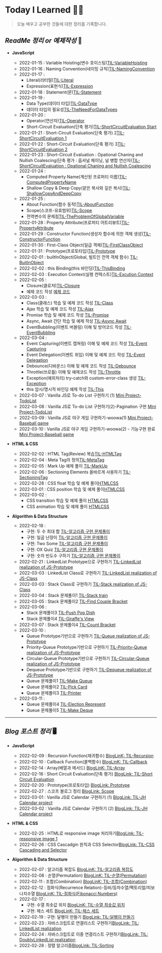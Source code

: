 # Today I Learned 👨‍💻 #

> 오늘 배우고 공부한 것들에 대한 정리를 기록합니다.

## _ReadMe 정리 or 예제작성_  📖

+ **JavaScript**
  + 2022-01-15 : Variable Hoisting(변수 호이스팅)[TIL-VariableHoisting](javascript/variable-hoisting/variableHoisting.md)
  + 2022-01-16 : Naming Convention(네이밍 규칙)[TIL-NamingConvention](javascript/naming-convention/namingConvention.md)
  + 2022-01-17 : 
    + Literal(리터럴)[TIL-Literal](javascript/literal/literal.md)
    + Expression(표현식)[TIL-Expression](javascript/expression/expression.md)
  + 2022-01-18 : Statement(문)[TIL-Statement](javascript/statement/statement.md)
  + 2022-01-19 :
    + Data Type(데이터 타입)[TIL-DataType](javascript/data-type/dataType.md)
    + 데이터 타입의 필요성[TIL-TheNeedForDataTypes](javascript/necessity-data-types/theNeedForDataTypes.md)
  + 2022-01-20 : 
    + Operator(연산자)[TIL-Operator](javascript/operator/operator.md)
    + Short-Circuit Evaluation(단축 평가)[TIL-ShortCircuitEvaluation Start](javascript/short-circuit-evaluation/shortCircuitEvaluation.md)
  + 2022-01-21 : Short-Circuit Evaluation(단축 평가) 2[TIL-ShortCircuitEvaluation 1](javascript/shortCircuitEvaluation.md)
  + 2022-01-22 : Short-Circuit Evaluation(단축 평가) 3[TIL-ShortCircuitEvaluation 2](javascript/shortCircuitEvaluation.md)
  + 2022-01-23 : Short-Circuit Evaluation : Opational Chaning and Nullish Coalescing(단축 평가 : 옵셔널 체이닝, 널 병합 연산자)[TIL-ShortCircuitEvaluation : Opational Chaning and Nullish Coalescing](javascript/shortCircuitEvaluation.md)
  + 2022-01-24 :
    + Computed Property Name(계산된 프로퍼티 이름)[TIL-ComputedPropertyName](javascript/property-names/computedPropertyName.md)
    + Shallow Copy & Deep Copy(얕은 복사와 깊은 복사)[TIL-ShallowCopyAndDeepCopy](javascript/shallow-and-deep-copy/shallowCopyAndDeepCopy.md)
  + 2022-01-25 :
    + About Function(함수 동작)[TIL-AboutFunction](javascript/js-function/aboutFunction.md)
    + Scope(스코프-유효범위)[TIL-Scope](javascript/scope/scope.md)
    + 전역변수의 문제점[TIL-TheProblemOfGlobalVariable](javascript/probled-global-variable/theProblemOfGlobalVariable.md)
  + 2022-01-28 : Property Attribute(프로퍼티 어트리뷰트)[TIL-PropertyAttribute](javascript/property-attribute/propertyAttribute.md)
  + 2022-01-29 : Constructor Function(생성자 함수에 의한 객체 생성)[TIL-ConstructorFunction](javascript/constructor-function/contructorFunction.md)
  + 2022-01-30 : First-Class Object(일급 객체)[TIL-FirstClassObject](javascript/first-class-object/firstClassObject.md)
  + 2022-01-31 : Prototype(프로토타입)[TIL-Prototype](javascript/prototype/prototype.md)
  + 2022-02-01 : builtInObject(Global, 빌트인 전역 객체 함수) [TIL-BuitInObject](javascript/bulit-in-object/builtInObject.md)
  + 2022-02-02 : this Binding(this 바인딩)[TIL-ThisBinding](javascript/this-binding/thisBinding.md)
  + 2022-02-03 : Execution Context(실행 컨텍스트)[TIL-Excution Context](javascript/execution-context/executionContext.md)
  + 2022-02-05 :
    + Closure(클로저)[TIL-Closure](javascript/closure/closure.md)
    + 예제 코드 작성 [예제 코드](javascript/closure)
  + 2022-03-03 :
    + Class(클래스) 학습 및 예제 코드 작성 [TIL-Class](javascript/class)
    + Ajax 학습 및 예제 코드 작성 [TIL-Ajax](javascript/ajax)
    + Promise 학습 및 예제 코드 작성 [TIL-Promise](javascript/promise)
    + Async, Await 간단 학습 및 예제 작성 [TIL-Async Await](javascript/async-await)
    + EventBubbling(이벤트 버블링) 이해 및 방어코드 작성 [TIL-EventBubbling](javascript/event-bubbling)
  + 2022-03-04 :
    + Event Capturing(이벤트 캡쳐링) 이해 및 예제 코드 작성 [TIL-Event Capturing](javascript/event-capturing)
    + Event Delegation(이벤트 위임) 이해 및 예제 코드 작성 [TIL-Event Delegation](javascript/event-delegation)
    + Debounce(디바운스) 이해 및 예제 코드 작성 [TIL-Debounce](javascript/debouncing)
    + Throttle(쓰로틀) 이해 및 예제코드 작성 [TIL-Throttle](javascript/throttle)
    + Exception(예외처리) try-catch와 custom-error-class 생성 [TIL-Exception](javascript/exception)
    + this 암시/명시적 바인딩 예제 작성 [TIL-This](javascript/this)
  + 2022-03-07 : Vanilla JS로 To-do List 구현하기 (1) [Mini Project-TodoList](https://github.com/task11/VanillaJS/tree/main/to-do-list#readme)
  + 2022-03-08 : Vanilla JS로 To-do List 구현하기(2)-Pagination 구현 [Mini Project-TodoList](https://github.com/task11/VanillaJS/tree/main/to-do-list#readme)
  + 2022-03-09 : Vanilla JS로 야구 게임 구현하기-woowa(1) [Mini Project-Baseball game](https://github.com/task11/VanillaJS/blob/main/baseball-woowa/docs/README.md)
  + 2022-03-10 : Vanilla JS로 야구 게임 구현하기-woowa(2) - 기능구현 완료 [Mini Project-Baseball game](https://github.com/task11/VanillaJS/blob/main/baseball-woowa/docs/README.md)

+ **HTML & CSS**
  + 2022-02-02 : HTML Tag(Review) 복습[TIL-HTMLTag](HTMLCSS/html-tag/htmlTag.md)
  + 2022-02-04 : Meta Tag의 정의[TIL-MetaTag](HTMLCSS/html-meta-tag/metaTag.md)
  + 2022-02-05 : Mark Up 예제 풀이 [TIL-MarkUp](HTMLCSS/html-markup/markUp.md)
  + 2022-02-06 : Sectioning Elements 올바르게 사용하기 [TIL-SectioningTag](HTMLCSS/html-sectioning-element/sectioningElements.md)
  + 2022-02-28 : CSS float 학습 및 예제 풀이[HTMLCSS](HTMLCSS/css-float)
  + 2022-03-01 : CSS position 학습 및 예제 풀이[HTMLCSS](HTMLCSS/css-position)
  + 2022-03-02 :
    + CSS transition 학습 및 예제 풀이 [HTMLCSS](HTMLCSS/css-transition)
    + CSS animation 학습 및 예제 풀이 [HTMLCSS](HTMLCSS/css-animation)
  
+ **Algorithm & Data Structure**
  + 2022-02-18 :
    + 구현: 두 수 최대 합 [TIL-알고리즘 구현 문제풀이](algorithm/zerobase/array-realization5.js)
    + 구현: 일곱 난장이 [TIL-알고리즘 구현 문제풀이](algorithm/zerobase/array-realization7.js)
    + 구현: Two Some [TIL-알고리즘 구현 문제풀이](algorithm/zerobase/array-realization8.js)
    + 구현: OX Quiz [TIL-알고리즘 구현 문제풀이](algorithm/zerobase/array-realization9.js)
    + 구현: 숫자 빈도수 구하기 [TIL-알고리즘 구현 문제풀이](algorithm/zerobase/array-realization10.js)
  + 2022-02-21 : LinkedList Prototype으로 구현하기 [TIL-LinkedList realization of JS-Prototype](datastructure/singly-LinkedList)
  + 2022-03-03 : LinkedList Class로 구현하기 [TIL-LinkedList realization of JS-Class](datastructure/singly-LinkedList)
  + 2022-03-03 : Stack Class로 구현하기 [TIL-Stack realization of JS-Class](datastructure/stack)
  + 2022-03-04 : Stack 문제풀이1 [TIL-Stack train](algorithm/zerobase/stack-train.js)
  + 2022-03-05 : Stack 문제풀이2 [TIL-Find Couple Bracket](algorithm/zerobase/stack-findBracket.js)
  + 2022-03-06 : 
    + Stack 문제풀이3 [TIL-Push Pop Dish](algorithm/zerobase/stack-popDish.js)
    + Stack 문제풀이4 [TIL-Giraffe's View](algorithm/zerobase/stack-giraffe'sView.js)
  + 2022-03-07 : Stack 문제풀이4 [TIL-Count Bracket](algorithm/zerobase/stack-countBracket.js)
  + 2022-03-10 : 
    + Queue Prototype기반으로 구현하기 [TIL-Queue realization of JS-Prototype](datastructure/queue)
    + Priority-Queue Prototype기반으로 구현하기 [TIL-Priority-Queue realization of JS-Prototype](datastructure/priority-queue)
    + Circular-Queue Prototype기반으로 구현하기 [TIL-Circular-Queue realization of JS-Prototype](datastructure/circular-queue)
    + Dequeue Prototype기반으로 구현하기 [TIL-Dequeue realization of JS-Prototype](datastructure/dequeue)
    + Queue 문제풀이1 [TIL-Make Queue](algorithm/zerobase/queue-makeQueue.js)
    + Queue 문제풀이2 [TIL-Pick Card](algorithm/zerobase/queue-pickCard.js)
    + Queue 문제풀이3 [TIL-Printer](algorithm/zerobase/queue-printer.js)
  + 2022-03-11 :
    + Queue 문제풀이4 [TIL-Election Represent](algorithm/zerobase/queue-electionRepresent.js)
    + Queue 문제풀이5 [TIL-Make Deque](algorithm/zerobase/deque-makeDeque.js)
---

## _Blog 포스트 정리_  🖥

+ **JavaScript**
  + 2022-02-09 : Recursion Function(재귀함수) [BlogLinK: TIL-Recursion](https://velog.io/@task11/Javascript-%EC%9E%AC%EA%B7%80-%ED%95%A8%EC%88%98Recursion)
  + 2022-02-10 : Callback Function(콜백함수) [BlogLinK: TIL-Callback](https://velog.io/@task11/Javascript-%EC%BD%9C%EB%B0%B1-%ED%95%A8%EC%88%98Callback-Function)
  + 2022-02-14 : Array(배열과 메서드) [BlogLinK: TIL-Array](https://velog.io/@task11/Javascript-%EB%B0%B0%EC%97%B4Array)
  + 2022-02-16 : Short Circuit Evaluation(단축 평가) [BlogLink: TIL-Short Circuit Evaluation](https://velog.io/@task11/Javascript-%EB%8B%A8%EC%B6%95-%ED%8F%89%EA%B0%80Short-Circuit-Evaluation)
  + 2022-02-20 : Prototype(프로토타입) [BlogLink: Prototype](https://velog.io/@task11/Javascript-%ED%94%84%EB%A1%9C%ED%86%A0%ED%83%80%EC%9E%85Prototype)
  + 2022-02-27 : 스코프 블로그 정리 [BlogLink: Scope](https://velog.io/@task11/Javascript-%EC%8A%A4%EC%BD%94%ED%94%84Scope)
  + 2022-03-01 : Vanilla JS로 Calendar 구현하기 (1) [BlogLink: TIL-JH Calendar project](https://velog.io/@task11/Javascript-Vanilla-JS%EB%A1%9C-%EC%BA%98%EB%A6%B0%EB%8D%94-%EA%B5%AC%ED%98%84%ED%95%98%EA%B8%B0-1)
  + 2022-03-02 : Vanilla JS로 Calendar 구현하기 (2) [BlogLink: TIL-JH Calendar project](https://velog.io/@task11/Javascript-Vanilla-JS%EB%A1%9C-%EC%BA%98%EB%A6%B0%EB%8D%94-%EA%B5%AC%ED%98%84%ED%95%98%EA%B8%B0-2)
  
+ **HTML & CSS**
  + 2022-02-25 : HTML로 responsive image 처리하기[BlogLink: TIL-responsive image 1](https://velog.io/@task11/HTML-%EB%B0%98%EC%9D%91%ED%98%95-%EC%9D%B4%EB%AF%B8%EC%A7%80)
  + 2022-02-26 : CSS Cascadgin 원칙과 CSS Selector[BlogLink: TIL-CSS Cascading and Selector](https://velog.io/@task11/CSS-Cascading-%EC%9B%90%EC%B9%99%EA%B3%BC-CSS-Selector)


+ **Algorithm & Data Structure**
  + 2022-02-07 : 알고리즘 복잡도 [BlogLinK: TIL-알고리즘 복잡도](https://velog.io/@task11/Algorithm-%EC%95%8C%EA%B3%A0%EB%A6%AC%EC%A6%98-%EB%B3%B5%EC%9E%A1%EB%8F%84%EC%8B%9C%EA%B0%84-%EB%B3%B5%EC%9E%A1%EB%8F%84#%EC%8B%9C%EA%B0%84-%EB%B3%B5%EC%9E%A1%EB%8F%84-)
  + 2022-02-08 : 순열(Permutation) [BlogLinK: TIL-순열(Permutation)](https://velog.io/@task11/Algorithm-%EA%B2%BD%EC%9A%B0%EC%9D%98-%EC%88%98%EC%88%9C%EC%97%B4)
  + 2022-02-11 : 조합(Combination) [BlogLinK: TIL-조합(Combination)](https://velog.io/@task11/Algorithm-%EA%B2%BD%EC%9A%B0%EC%9D%98-%EC%88%98%EC%A1%B0%ED%95%A9)
  + 2022-02-12 : 점화식(Recurrence Relation)-등비/등차수열/팩토리얼/피보나치수열 [BlogLinK: TIL-점화식(Fibonacci Numbers)](https://velog.io/@task11/Algorithm-%EC%A0%90%ED%99%94%EC%8B%9D%EB%93%B1%EC%B0%A8%EB%93%B1%EC%B0%A8%EC%88%98%EC%97%B4%ED%8C%A9%ED%86%A0%EB%A6%AC%EC%96%BC%ED%94%BC%EB%B3%B4%EB%82%98%EC%B9%98%EC%88%98%EC%97%B4)
  + 2022-02-17 :
    + 구현: 수열 최솟값 위치 [BlogLinK: TIL-수열 최솟값 위치](https://velog.io/@task11/Algorithm-%EC%88%98%EC%97%B4-%EC%B5%9C%EC%86%9F%EA%B0%92-%EC%9C%84%EC%B9%98)
    + 구현: 체스 세트 [BlogLinK: TIL-체스 세트](https://velog.io/@task11/Algorithm-%EA%B5%AC%ED%98%84-%EC%B2%B4%EC%8A%A4-%EC%84%B8%ED%8A%B8)
  + 2022-02-19 : 구현: 달팽이 만들기 [BlogLink: TIL-달팽이 만들기](https://velog.io/@task11/Algorithm-%EA%B5%AC%ED%98%84-%EB%8B%AC%ED%8C%BD%EC%9D%B4-%EB%A7%8C%EB%93%A4%EA%B8%B0)
  + 2022-02-23 : 자바스크립트로 연결리스트 구현하기[BlogLink: TIL: LinkedList realization](https://velog.io/@task11/Javascript-%EC%97%B0%EA%B2%B0-%EB%A6%AC%EC%8A%A4%ED%8A%B8-%EA%B5%AC%ED%98%84%ED%95%98%EA%B8%B0)
  + 2022-02-24 : 자바스크립트로 이중 연결리스트 구현하기[BlogLink: TIL: DoublyLinkedList realization](https://velog.io/@task11/Javascript-%EC%9D%B4%EC%A4%91-%EC%97%B0%EA%B2%B0-%EB%A6%AC%EC%8A%A4%ED%8A%B8-%EA%B5%AC%ED%98%84%ED%95%98%EA%B8%B0)
  + 2022-02-28 : 정렬 알고리즘[BlogLink: TIL-Sorting](https://velog.io/@task11/Algorithm-%EC%A0%95%EB%A0%AC-Sorting)
